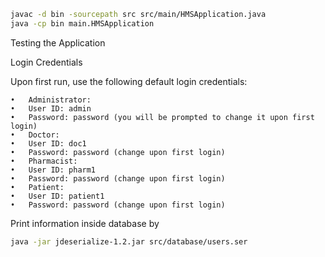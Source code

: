 ```bash
javac -d bin -sourcepath src src/main/HMSApplication.java
java -cp bin main.HMSApplication
```

Testing the Application

Login Credentials

Upon first run, use the following default login credentials:

	•	Administrator:
	•	User ID: admin
	•	Password: password (you will be prompted to change it upon first login)
	•	Doctor:
	•	User ID: doc1
	•	Password: password (change upon first login)
	•	Pharmacist:
	•	User ID: pharm1
	•	Password: password (change upon first login)
	•	Patient:
	•	User ID: patient1
	•	Password: password (change upon first login)

Print information inside database by
```bash
java -jar jdeserialize-1.2.jar src/database/users.ser
```
